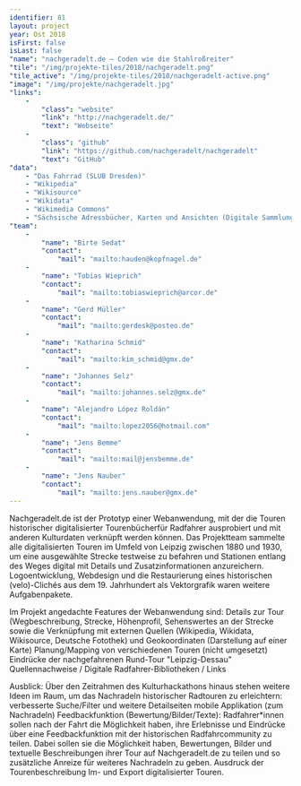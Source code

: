 ```yaml
---
identifier: 81
layout: project
year: Ost 2018
isFirst: false
isLast: false
"name": "nachgeradelt.de – Coden wie die Stahlroßreiter"
"tile": "/img/projekte-tiles/2018/nachgeradelt.png"
"tile_active": "/img/projekte-tiles/2018/nachgeradelt-active.png"
"image": "/img/projekte/nachgeradelt.jpg"
"links":
    -
        "class": "website"
        "link": "http://nachgeradelt.de/"
        "text": "Webseite"
    -
        "class": "github"
        "link": "https://github.com/nachgeradelt/nachgeradelt"
        "text": "GitHub"
"data":
    - "Das Fahrrad (SLUB Dresden)"
    - "Wikipedia"
    - "Wikisource"
    - "Wikidata"
    - "Wikimedia Commons"
    - "Sächsische Adressbücher, Karten und Ansichten (Digitale Sammlungen der SLUB Dresden)"
"team":
    -
        "name": "Birte Sedat"
        "contact":
            "mail": "mailto:hauden@kopfnagel.de"
    -
        "name": "Tobias Wieprich"
        "contact":
            "mail": "mailto:tobiaswieprich@arcor.de"
    -
        "name": "Gerd Müller"
        "contact":
            "mail": "mailto:gerdesk@posteo.de"
    -
        "name": "Katharina Schmid"
        "contact":
            "mail": "mailto:kim_schmid@gmx.de"
    -
        "name": "Johannes Selz"
        "contact":
            "mail": "mailto:johannes.selz@gmx.de"
    -
        "name": "Alejandro López Roldán"
        "contact":
            "mail": "mailto:lopez2056@hotmail.com"
    -
        "name": "Jens Bemme"
        "contact":
            "mail": "mailto:mail@jensbemme.de"
    -
        "name": "Jens Nauber"
        "contact":
            "mail": "mailto:jens.nauber@gmx.de"
---
```

Nachgeradelt.de ist der Prototyp einer Webanwendung, mit der die Touren historischer digitalisierter Tourenbücherfür Radfahrer ausprobiert und mit anderen Kulturdaten verknüpft werden können. Das Projektteam sammelte alle digitalisierten Touren im Umfeld von Leipzig zwischen 1880 und 1930, um eine ausgewählte Strecke testweise zu befahren und Stationen entlang des Weges digital mit Details und Zusatzinformationen anzureichern. Logoentwicklung, Webdesign und die Restaurierung eines historischen (velo)-Clichés aus dem 19. Jahrhundert als Vektorgrafik waren weitere Aufgabenpakete.

Im Projekt angedachte Features der Webanwendung sind: Details zur Tour (Wegbeschreibung, Strecke, Höhenprofil, Sehenswertes an der Strecke sowie die Verknüpfung mit externen Quellen (Wikipedia, Wikidata, Wikisource, Deutsche Fotothek) und Geokoordinaten (Darstellung auf einer Karte) Planung/Mapping von verschiedenen Touren (nicht umgesetzt) Eindrücke der nachgefahrenen Rund-Tour "Leipzig-Dessau" Quellennachweise / Digitale Radfahrer-Bibliotheken / Links

Ausblick: Über den Zeitrahmen des Kulturhackathons hinaus stehen weitere Ideen im Raum, um das Nachradeln historischer Radtouren zu erleichtern: verbesserte Suche/Filter und weitere Detailseiten mobile Applikation (zum Nachradeln) Feedbackfunktion (Bewertung/Bilder/Texte): Radfahrer*innen sollen nach der Fahrt die Möglichkeit haben, ihre Erlebnisse und Eindrücke über eine Feedbackfunktion mit der historischen Radfahrcommunity zu teilen. Dabei sollen sie die Möglichkeit haben, Bewertungen, Bilder und textuelle Beschreibungen ihrer Tour auf Nachgeradelt.de zu teilen und so zusätzliche Anreize für weiteres Nachradeln zu geben. Ausdruck der Tourenbeschreibung Im- und Export digitalisierter Touren.
